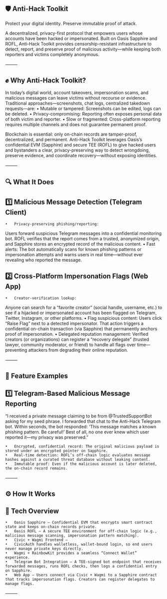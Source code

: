 ##   🛡️ Anti-Hack Toolkit

Protect your digital identity. Preserve immutable proof of attack.

A decentralized, privacy-first protocol that empowers users whose accounts have been hacked or impersonated. Built on Oasis Sapphire and ROFL, Anti-Hack Toolkit provides censorship-resistant infrastructure to detect, report, and preserve proof of malicious activity—while keeping both reporters and victims completely anonymous.

⸻

## ✊ Why Anti-Hack Toolkit?

In today’s digital world, account takeovers, impersonation scams, and malicious messages can leave victims without recourse or evidence. Traditional approaches—screenshots, chat logs, centralized takedown requests—are:
	•	Mutable or tampered: Screenshots can be edited, logs can be deleted.
	•	Privacy-compromising: Reporting often exposes personal data of both victim and reporter.
	•	Slow or fragmented: Cross-platform reporting requires multiple channels and does not guarantee permanent proof.

Blockchain is essential: only on-chain records are tamper-proof, decentralized, and permanent. Anti-Hack Toolkit leverages Oasis’s confidential EVM (Sapphire) and secure TEE (ROFL) to give hacked users and bystanders a clear, privacy-preserving way to detect wrongdoing, preserve evidence, and coordinate recovery—without exposing identities.

⸻

## 🔍 What It Does

## 1️⃣ Malicious Message Detection (Telegram Client)
	•	Privacy-preserving phishing/reporting:
Users forward suspicious Telegram messages into a confidential monitoring bot.
ROFL verifies that the report comes from a trusted, anonymized origin, and Sapphire stores an encrypted record of the malicious content.
	•	Fast alerts: The bot automatically scans for known phishing patterns or impersonation attempts and warns users in real time—without ever revealing who reported the message.

## 2️⃣ Cross-Platform Impersonation Flags (Web App)
	•	Creator-verification lookup:
Anyone can search for a “favorite creator” (social handle, username, etc.) to see if a hijacked or impersonated account has been flagged on Telegram, Twitter, Instagram, or other platforms.
	•	Flag suspicious content:
Users click “Raise Flag” next to a detected impersonator. That action triggers a confidential on-chain transaction (via Sapphire) that permanently anchors proof of impersonation.
	•	Delegated reputation management:
Verified creators (or organizations) can register a “recovery delegate” (trusted lawyer, community moderator, or friend) to handle all flags over time—preventing attackers from degrading their online reputation.

⸻

## 🔑 Feature Examples

## 1️⃣ Telegram-Based Malicious Message Reporting

“I received a private message claiming to be from @TrustedSupportBot asking for my seed phrase. I forwarded that chat to the Anti-Hack Telegram bot. Within seconds, the bot responded: ‘This message matches a known phishing pattern. Be careful!’ Best of all, no one ever knew which user reported it—my privacy was preserved.”

	•	Encrypted, confidential record: The original malicious payload is stored under an encrypted pointer on Sapphire.
	•	Real-time detection: ROFL’s off-chain logic evaluates message hashes against a curated threat database without leaking content.
	•	Immutable proof: Even if the malicious account is later deleted, the on-chain record remains.

⸻

## ⚙️ How It Works

## 🔧 Tech Overview
	•	Oasis Sapphire – Confidential EVM that encrypts smart contract state and keeps on-chain records private.
	•	Oasis ROFL – A secure TEE environment for off-chain logic (e.g., malicious message scanning, impersonation pattern matching).
	•	Civic + Wagmi Frontend –
	•	CivicAuth handles walletless, wallet-bound login, so end users never manage private keys directly.
	•	Wagmi + RainbowKit provides a seamless “Connect Wallet” experience.
	•	Telegram Bot Integration – A TEE-signed bot endpoint that receives forwarded messages, runs ROFL checks, then logs a confidential entry on Sapphire.
	•	Web App – Users connect via Civic + Wagmi to a Sapphire contract that tracks impersonation flags. Creators can register delegates to manage flags.

⸻
